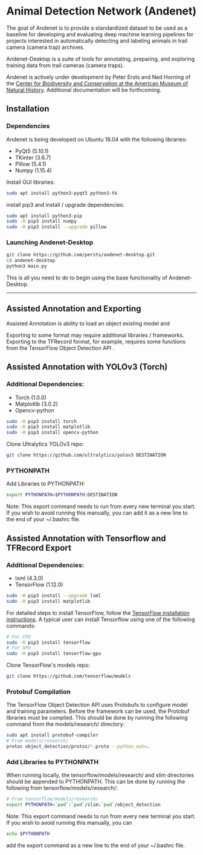 # Animal Detection Network (Andenet)

The goal of Andenet is to provide a standardized dataset to be used as a baseline for developing and evaluating deep machine learning pipelines for projects interested in automatically detecting and labeling animals in trail camera (camera trap) archives.

Andenet-Desktop is a suite of tools for annotating, preparing, and exploring training data from trail cameras (camera traps).

Andenet is actively under development by Peter Ersts and Ned Horning of the [Center for Biodiversity and Conservation at the American Museum of Natural History](https://www.amnh.org/our-research/center-for-biodiversity-conservation). Additional documentation will be forthcoming.



## Installation

### Dependencies
Andenet is being developed on Ubuntu 18.04 with the following libraries:

* PyQt5 (5.10.1)
* TKinter (3.6.7)
* Pillow (5.4.1)
* Numpy (1.15.4)

Install GUI libraries:

``` bash
sudo apt install python3-pyqt5 python3-tk
```
install pip3 and install / upgrade dependencies:

```bash
sudo apt install python3-pip
sudo -H pip3 install numpy
sudo -H pip3 install --upgrade pillow
```

### Launching Andenet-Desktop
```bash
git clone https://github.com/persts/andenet-desktop.git
cd andenet-desktop
python3 main.py
```
This is all you need to do to begin using the base functionality of Andenet-Desktop.

------





## Assisted Annotation and Exporting

Assisted Annotation is ability to load an object existing model and 

Exporting to some format may require additional libraries / frameworks. Exporting to the TFRecord format, for example, requires some functions from the TensorFlow Object Detection API .



## Assisted Annotation with YOLOv3 (Torch)

### Additional Dependencies:
* Torch (1.0.0)
* Matplotlib (3.0.2)
* Opencv-python

``` bash
sudo -H pip3 install torch
sudo -H pip3 install matplotlib
sudo -H pip3 install opencv-python
```

Clone Ultralytics YOLOv3 repo:
``` bash
git clone https://github.com/ultralytics/yolov3 DESTINATION
```
### PYTHONPATH
Add Libraries to PYTHONPATH:
``` bash
export PYTHONPATH=$PYTHONPATH:DESTINATION
```
Note: This export command needs to run from every new terminal you start. If you wish to avoid running this manually, you can add it as a new line to the end of your ~/.bashrc file.





## Assisted Annotation with Tensorflow and TFRecord Export

### Additional Dependencies:
* lxml (4.3.0)
* TensorFlow (1.12.0)

```bash
sudo -H pip3 install --upgrade lxml
sudo -H pip3 install matplotlib
```

For detailed steps to install TensorFlow, follow the [TensorFlow installation instructions](https://www.tensorflow.org/install/). A typical user can install Tensorflow using one of the following commands:

``` bash
# For CPU
sudo -H pip3 install tensorflow
# For GPU
sudo -H pip3 install tensorflow-gpu
```
Clone TensorFlow's models repo:

``` bash
git clone https://github.com/tensorflow/models
```
### Protobuf Compilation
The TensorFlow Object Detection API uses Protobufs to configure model and training parameters. Before the framework can be used, the Protobuf libraries must be compiled. This should be done by running the following command from the models/research/ directory:

``` bash
sudo apt install protobuf-compiler
# From models/research/
protoc object_detection/protos/*.proto --python_out=.
```

### Add Libraries to PYTHONPATH
When running locally, the tensorflow/models/research/ and slim directories should be appended to PYTHONPATH. This can be done by running the following from tensorflow/models/research/:

``` bash
# From tensorflow/models/research/
export PYTHONPATH=`pwd`:`pwd`/slim:`pwd`/object_detection
```
Note: This export command needs to run from every new terminal you start. If you wish to avoid running this manually, you can 
``` bash
echo $PYTHONPATH
```
add the export command as a new line to the end of your ~/.bashrc file.


